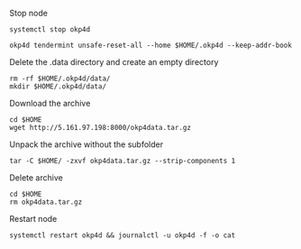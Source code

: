 Stop node

```
systemctl stop okp4d
```

```
okp4d tendermint unsafe-reset-all --home $HOME/.okp4d --keep-addr-book
```

Delete the .data directory and create an empty directory

```
rm -rf $HOME/.okp4d/data/
mkdir $HOME/.okp4d/data/
```

Download the archive

```
cd $HOME
wget http://5.161.97.198:8000/okp4data.tar.gz
```

Unpack the archive without the subfolder
```
tar -C $HOME/ -zxvf okp4data.tar.gz --strip-components 1
```

Delete archive

```
cd $HOME
rm okp4data.tar.gz
```

Restart node

```
systemctl restart okp4d && journalctl -u okp4d -f -o cat
```
